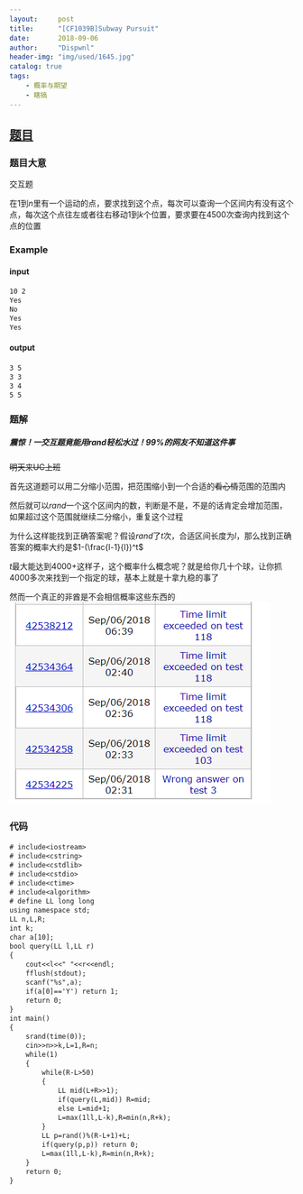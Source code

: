 ```yaml
---
layout:     post
title:      "[CF1039B]Subway Pursuit"
date:       2018-09-06
author:     "Dispwnl"
header-img: "img/used/1645.jpg"
catalog: true
tags:
    - 概率与期望
    - 瞎搞
---
```

## [题目](http://codeforces.com/problemset/problem/1039/B)
### 题目大意
交互题

在$1$到$n$里有一个运动的点，要求找到这个点，每次可以查询一个区间内有没有这个点，每次这个点往左或者往右移动$1$到$k$个位置，要求要在$4500$次查询内找到这个点的位置

### Example
#### input
```
10 2
Yes
No
Yes
Yes
```
#### output
```
3 5
3 3
3 4
5 5
```
### 题解
##### 震惊！一交互题竟能用$rand$轻松水过！$99\%$的网友不知道这件事
~~明天来UC上班~~

首先这道题可以用二分缩小范围，把范围缩小到一个合适的~~看心情~~范围的范围内

然后就可以$rand$一个这个区间内的数，判断是不是，不是的话肯定会增加范围，如果超过这个范围就继续二分缩小，重复这个过程

为什么这样能找到正确答案呢？假设$rand$了$t$次，合适区间长度为$l$，那么找到正确答案的概率大约是$1-(\frac{l-1}{l})^t$

$t$最大能达到$4000+$这样子，这个概率什么概念呢？就是给你几十个球，让你抓$4000$多次来找到一个指定的球，基本上就是十拿九稳的事了

然而一个真正的非酋是不会相信概率这些东西的![](/img/study/feiqiu.png)

### 代码
```
# include<iostream>
# include<cstring>
# include<cstdlib>
# include<cstdio>
# include<ctime>
# include<algorithm>
# define LL long long
using namespace std;
LL n,L,R;
int k;
char a[10];
bool query(LL l,LL r)
{
	cout<<l<<" "<<r<<endl;
	fflush(stdout);
	scanf("%s",a);
	if(a[0]=='Y') return 1;
	return 0;
}
int main()
{
	srand(time(0));
	cin>>n>>k,L=1,R=n;
	while(1)
	{
		while(R-L>50)
		{
			LL mid(L+R>>1);
			if(query(L,mid)) R=mid;
			else L=mid+1;
			L=max(1ll,L-k),R=min(n,R+k);
		}
		LL p=rand()%(R-L+1)+L;
		if(query(p,p)) return 0;
		L=max(1ll,L-k),R=min(n,R+k);
	}
	return 0;
}
```
